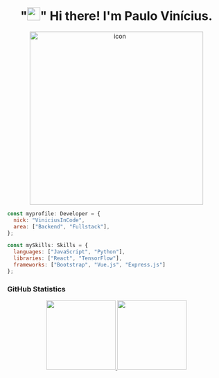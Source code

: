 <div align="center">
  <h1>"<img src = "https://raw.githubusercontent.com/MartinHeinz/MartinHeinz/master/wave.gif" width = 30px>" Hi there! I'm Paulo Vinícius.</h1>
</div>

<div align="center">
<img src="https://github.com/user-attachments/assets/4d7e8c50-0fa3-4ad2-a5ef-8bfaf7c752e6" alt="icon" width="400px">
</div>

```js
const myprofile: Developer = {
  nick: "ViniciusInCode",
  area: ["Backend", "Fullstack"],
};

const mySkills: Skills = {
  languages: ["JavaScript", "Python"],
  libraries: ["React", "TensorFlow"],
  frameworks: ["Bootstrap", "Vue.js", "Express.js"]
};
```
### GitHub Statistics

<div align="center">
<a href="https://github.com/anuraghazra/github-readme-stats">
  <img height="160em" src="https://github-readme-stats.vercel.app/api?username=ViniciusInCode&show_icons=true&theme=dark&count_private=true&hide_rank=true&"/> 
</a>
<a href="https://github.com/anuraghazra/github-readme-stats">
  <img height="160em" src="https://github-readme-stats.vercel.app/api/top-langs/?username=ViniciusInCode&layout=normal&theme=dark&show_icons=true"/>
</a>
</div>
